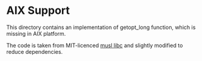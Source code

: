 # AIX Support

This directory contains an implementation of getopt_long function,
which is missing in AIX platform.

The code is taken from MIT-licenced [musl libc](http://www.musl-libc.org/)
and slightly modified to reduce dependencies.

